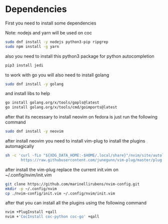 # Dependencies
First you need to install some dependencies

Note: nodejs and yarn will be used on coc
```bash
sudo dnf install -y nodejs python3-pip ripgrep
sudo npm install -g yarn
```
also you need to install this python3 package for python autocompletion

```bash
pip3 install jedi
```

to work with go you will also need to install golang
```bash
sudo dnf install -y golang
```

and install libs to help
```bash
go install golang.org/x/tools/gopls@latest
go install golang.org/x/tools/cmd/goimports@latest
```

after that its necessary to install neovim on fedora is just run the following command
```bash
sudo dnf install -y neovim
```

after install neovim you need to install vim-plug to install the plugins automagically
```bash
sh -c 'curl -fLo "${XDG_DATA_HOME:-$HOME/.local/share}"/nvim/site/autoload/plug.vim --create-dirs \
       https://raw.githubusercontent.com/junegunn/vim-plug/master/plug.vim'
```

after install the vim-plug replace the current init.vim on ~/.config/nvim/init.vim
```bash
git clone https://github.com/marinellirubens/nvim-config.git
mkdir -p ~/.config/nvim
cp ./nvim-config/init.vim ~/.config/nvim/init.vim
```

after that you can install all the plugins using the following command
```bash
nvim +PlugInstall +qall
nvim +'CocInstall coc-python coc-go' +qall
```


